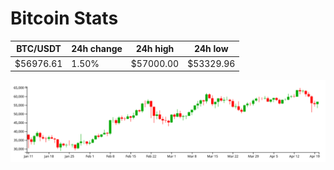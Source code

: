 # Bitcoin Stats

BTC/USDT|24h change|24h high|24h low|
|---|---|---|---|
|$56976.61|1.50%|$57000.00|$53329.96|

<img src="./chart.svg">
